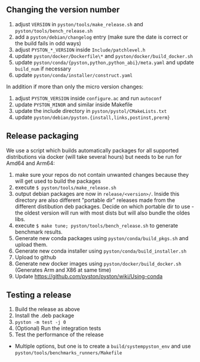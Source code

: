 ## Changing the version number
1. adjust `VERSION` in `pyston/tools/make_release.sh` and `pyston/tools/bench_release.sh`
2. add a `pyston/debian/changelog` entry (make sure the date is correct or the build fails in odd ways)
3. adjust `PYSTON_*_VERSION` inside `Include/patchlevel.h`
4. update `pyston/docker/Dockerfile\*` and `pyston/docker/build_docker.sh`
5. update `pyston/conda/{pyston,python,python_abi}/meta.yaml` and update `build_num` if necessary
6. update `pyston/conda/installer/construct.yaml`

In addition if more than only the micro version changes:
1. adjust `PYSTON_VERSION` inside `configure.ac` and run `autoconf`
2. update `PYSTON_MINOR` and similar inside Makefile
3. update the include directory in `pyston/pystol/CMakeLists.txt`
4. update `pyston/debian/pyston.{install,links,postinst,prerm}`

## Release packaging
We use a script which builds automatically packages for all supported distributions via docker (will take several hours) but needs to be run for Amd64 and Arm64:
1. make sure your repos do not contain unwanted changes because they will get used to build the packages
2. execute `$ pyston/tools/make_release.sh`
3. output debian packages are now in `release/<version>/`.
   Inside this directory are also different "portable dir" releases made from the different distibution deb packages.
   Decide on which portable dir to use - the oldest version will run with most dists but will also bundle the oldes libs.
4. execute `$ make tune; pyston/tools/bench_release.sh` to generate benchmark results.
5. Generate new conda packages using `pyston/conda/build_pkgs.sh` and upload them.
6. Generate new conda installer using `pyston/conda/build_installer.sh`
7. Upload to github
8. Generate new docker images using `pyston/docker/build_docker.sh` (Generates Arm and X86 at same time)
9. Update https://github.com/pyston/pyston/wiki/Using-conda

## Testing a release
1. Build the release as above
2. Install the .deb package
3. `pyston -m test -j 0`
4. (Optional) Run the integration tests
5. Test the performance of the release
- Multiple options, but one is to create a `build/systempyston_env` and use `pyston/tools/benchmarks_runners/Makefile`
